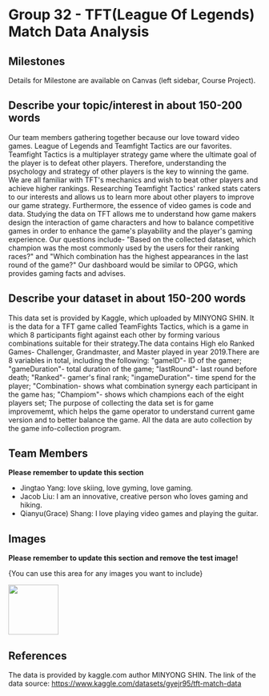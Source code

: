 # Group 32 - TFT(League Of Legends) Match Data Analysis


## Milestones

Details for Milestone are available on Canvas (left sidebar, Course Project).

## Describe your topic/interest in about 150-200 words


Our team members gathering together because our love toward video games. League of Legends and Teamfight Tactics are our favorites.  Teamfight Tactics is a multiplayer strategy game where the ultimate goal of the player is to defeat other players.  Therefore, understanding the psychology and strategy of other players is the key to winning the game. We are all familiar with TFT's mechanics and wish to beat other players and achieve higher rankings. Researching Teamfight Tactics' ranked stats caters to our interests and allows us to learn more about other players to improve our game strategy.  Furthermore, the essence of video games is code and data.  Studying the data on TFT allows me to understand how game makers design the interaction of game characters and how to balance competitive games in order to enhance the game's playability and the player's gaming experience. Our questions include- "Based on the collected dataset, which champion was the most commonly used by the users for their ranking races?" and "Which combination has the highest appearances in the last round of the game?" Our dashboard would be similar to OPGG, which provides gaming facts and advises.

## Describe your dataset in about 150-200 words


This data set is provided by Kaggle, which uploaded by MINYONG SHIN. It is the data for a TFT game called TeamFights Tactics, which is a game in which 8 participants fight against each other by forming various combinations suitable for their strategy.The data contains High elo Ranked Games- Challenger, Grandmaster, and Master played in year 2019.There are 8 variables in total, including the following: "gameID"- ID of the gamer; "gameDuration"- total duration of the game; "lastRound"- last round before death; "Ranked"- gamer's final rank; "ingameDuration"- time spend for the player; "Combination- shows what combination synergy each participant in the game has; "Champiom"- shows which champions each of the eight players set; The purpose of collecting the data set is for game improvememt, which helps the game operator to understand current game version and to  better balance the game. All the data are auto collection by the game info-collection program.

## Team Members

**Please remember to update this section**

- Jingtao Yang: love skiing, love gyming, love gaming.
- Jacob Liu: I am an innovative, creative person who loves gaming and hiking.
- Qianyu(Grace) Shang: I love playing video games and playing the guitar.

## Images

**Please remember to update this section and remove the test image!**

{You can use this area for any images you want to include}

<img src ="010.png" width="100px">

## References
The data is provided by kaggle.com  author MINYONG SHIN.
The link of the data source: https://www.kaggle.com/datasets/gyejr95/tft-match-data



